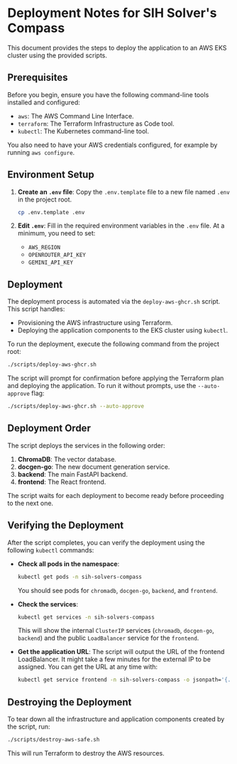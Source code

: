# Deployment Notes for SIH Solver's Compass

This document provides the steps to deploy the application to an AWS EKS cluster using the provided scripts.

## Prerequisites

Before you begin, ensure you have the following command-line tools installed and configured:

- `aws`: The AWS Command Line Interface.
- `terraform`: The Terraform Infrastructure as Code tool.
- `kubectl`: The Kubernetes command-line tool.

You also need to have your AWS credentials configured, for example by running `aws configure`.

## Environment Setup

1.  **Create an `.env` file**: Copy the `.env.template` file to a new file named `.env` in the project root.
    ```bash
    cp .env.template .env
    ```

2.  **Edit `.env`**: Fill in the required environment variables in the `.env` file. At a minimum, you need to set:
    - `AWS_REGION`
    - `OPENROUTER_API_KEY`
    - `GEMINI_API_KEY`

## Deployment

The deployment process is automated via the `deploy-aws-ghcr.sh` script. This script handles:
- Provisioning the AWS infrastructure using Terraform.
- Deploying the application components to the EKS cluster using `kubectl`.

To run the deployment, execute the following command from the project root:

```bash
./scripts/deploy-aws-ghcr.sh
```

The script will prompt for confirmation before applying the Terraform plan and deploying the application. To run it without prompts, use the `--auto-approve` flag:

```bash
./scripts/deploy-aws-ghcr.sh --auto-approve
```

## Deployment Order

The script deploys the services in the following order:

1.  **ChromaDB**: The vector database.
2.  **docgen-go**: The new document generation service.
3.  **backend**: The main FastAPI backend.
4.  **frontend**: The React frontend.

The script waits for each deployment to become ready before proceeding to the next one.

## Verifying the Deployment

After the script completes, you can verify the deployment using the following `kubectl` commands:

-   **Check all pods in the namespace**:
    ```bash
    kubectl get pods -n sih-solvers-compass
    ```
    You should see pods for `chromadb`, `docgen-go`, `backend`, and `frontend`.

-   **Check the services**:
    ```bash
    kubectl get services -n sih-solvers-compass
    ```
    This will show the internal `ClusterIP` services (`chromadb`, `docgen-go`, `backend`) and the public `LoadBalancer` service for the `frontend`.

-   **Get the application URL**: The script will output the URL of the frontend LoadBalancer. It might take a few minutes for the external IP to be assigned. You can get the URL at any time with:
    ```bash
    kubectl get service frontend -n sih-solvers-compass -o jsonpath='{.status.loadBalancer.ingress[0].hostname}'
    ```

## Destroying the Deployment

To tear down all the infrastructure and application components created by the script, run:

```bash
./scripts/destroy-aws-safe.sh
```

This will run Terraform to destroy the AWS resources.
